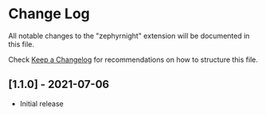 # Change Log

All notable changes to the "zephyrnight" extension will be documented in this file.

Check [Keep a Changelog](http://keepachangelog.com/) for recommendations on how to structure this file.

## [1.1.0] - 2021-07-06
- Initial release